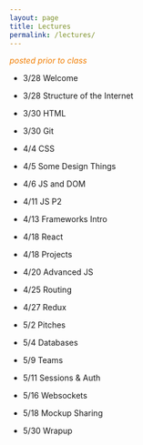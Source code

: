 ```yaml
---
layout: page
title: Lectures
permalink: /lectures/
---
```



<span style="color: #F27D00">*posted prior to class*</span>

* 3/28 Welcome
<!-- * [3/28 Welcome](00_welcome/) -->
* 3/28 Structure of the Internet
<!-- * [3/28 Structure of the Internet](01_interwebs/) -->
* 3/30 HTML
<!-- * [3/30 HTML](02_html/) -->
* 3/30 Git
<!-- * [3/30 Git](02_git/) -->
* 4/4 CSS
<!-- * [4/4 CSS](03_css/) -->
* 4/5 Some Design Things
<!-- * [4/5 Some Design Things](03_design/) -->
* 4/6 JS and DOM
<!-- * [4/6 JS and DOM](04_js1) -->
* 4/11 JS P2
<!-- * [4/11 JS P2](05_js2) -->
* 4/13 Frameworks Intro
<!-- * [4/13 Frameworks Intro](06_react1) -->
* 4/18 React
<!-- * [4/18 React](07_react2) -->
* 4/18 Projects
<!-- * [4/18 Projects](07_project_intro) -->
* 4/20 Advanced JS
<!-- * [4/20 Advanced JS](08_advanced_js) -->
* 4/25 Routing
<!-- * [4/25 Routing](09_routing) -->
* 4/27 Redux
<!-- * [4/27 Redux](10_redux) -->
* 5/2 Pitches
<!-- * [5/2 Pitches](11_pitches) -->
* 5/4 Databases
<!-- * [5/4 Databases](12_intro_to_databases) -->
* 5/9 Teams
<!-- * [5/9 Teams](13_teams) -->
* 5/11 Sessions & Auth
<!-- * [5/11 Sessions & Auth](13_sessions_auth) -->
* 5/16 Websockets
<!-- * [5/16 Websockets](15_websockets) -->
* 5/18 Mockup Sharing
<!-- * 5/18 Mockup Sharing -->
* 5/30 Wrapup
<!-- * [5/30 Wrapup](16_wrapup) -->
